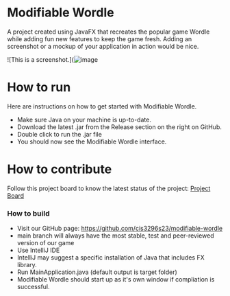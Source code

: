 # Modifiable Wordle
A project created using JavaFX that recreates the popular game Wordle while adding fun new features to keep the game fresh.
Adding an screenshot or a mockup of your application in action would be nice.  

![This is a screenshot.](![image](https://user-images.githubusercontent.com/61361340/228308751-1f108178-e1cd-4e14-aa67-4c8eb4cacae6.png)
# How to run
Here are instructions on how to get started with Modifiable Wordle. 
- Make sure Java on your machine is up-to-date.
- Download the latest .jar from the Release section on the right on GitHub.  
- Double click to run the .jar file
- You should now see the Modifiable Wordle interface.

# How to contribute
Follow this project board to know the latest status of the project: [Project Board](https://github.com/orgs/cis3296s23/projects/64)  

### How to build
- Visit our GitHub page: https://github.com/cis3296s23/modifiable-wordle
- main branch will always have the most stable, test and peer-reviewed version of our game
- Use IntelliJ IDE
- IntelliJ may suggest a specific installation of Java that includes FX library.
- Run MainApplication.java (default output is target folder)
- Modifiable Wordle should start up as it's own window if compliation is successful.
